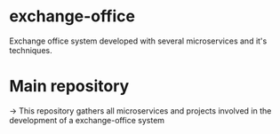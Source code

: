 # exchange-office
Exchange office system developed with several microservices and it's techniques.

# Main repository 
-> This repository gathers all microservices and projects involved in the development of a exchange-office system
